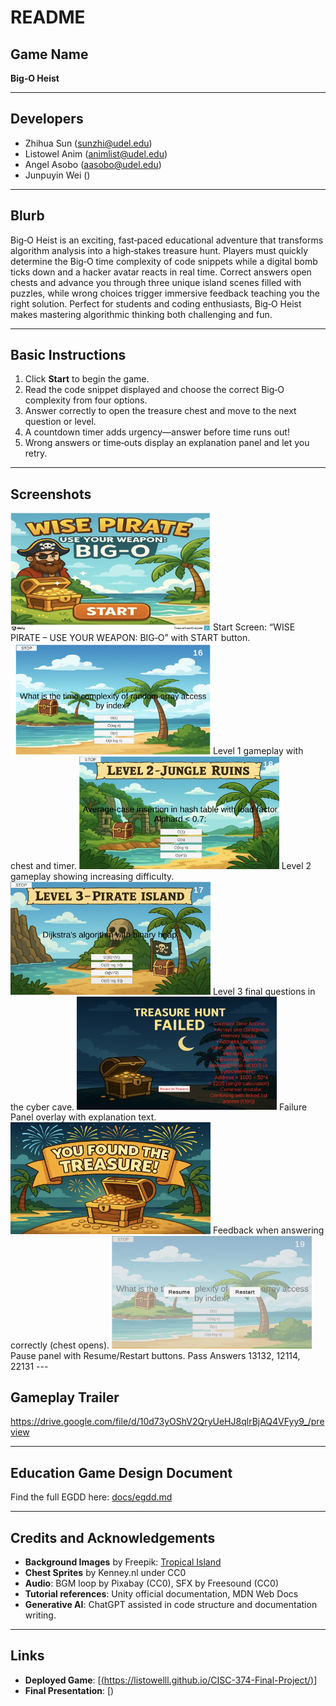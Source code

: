 # README

## **Game Name**

**Big‑O Heist**

---

## **Developers**
* Zhihua Sun ([sunzhi@udel.edu](mailto:sunzhi@udel.edu))
* Listowel Anim ([animlist@udel.edu](mailto:animlist@udel.edu))
* Angel Asobo ([aasobo@udel.edu](mailto:aasobo@udel.edu))
* Junpuyin Wei ()

---

## **Blurb**

Big‑O Heist is an exciting, fast‑paced educational adventure that transforms algorithm analysis into a high‑stakes treasure hunt. Players must quickly determine the Big‑O time complexity of code snippets while a digital bomb ticks down and a hacker avatar reacts in real time. Correct answers open chests and advance you through three unique island scenes filled with puzzles, while wrong choices trigger immersive feedback teaching you the right solution. Perfect for students and coding enthusiasts, Big‑O Heist makes mastering algorithmic thinking both challenging and fun.

---

## **Basic Instructions**

1. Click **Start** to begin the game.
2. Read the code snippet displayed and choose the correct Big‑O complexity from four options.
3. Answer correctly to open the treasure chest and move to the next question or level.
4. A countdown timer adds urgency—answer before time runs out!
5. Wrong answers or time‑outs display an explanation panel and let you retry.

---

## **Screenshots**

<img src="docs/start.jpg" alt="Start Screen" width="320" />  
Start Screen: “WISE PIRATE – USE YOUR WEAPON: BIG‑O” with START button.

<img src="docs/level1.jpg" alt="Level 1: Tropical Island" width="320" />  
Level 1 gameplay with chest and timer.

<img src="docs/level2.jpg" alt="Level 2: Jungle Ruins" width="320" />  
Level 2 gameplay showing increasing difficulty.

<img src="docs/level3.jpg" alt="Level 3: Cyber Cave" width="320" />  
Level 3 final questions in the cyber cave.

<img src="docs/fail.jpg" alt="Failure Panel" width="320" />  
Failure Panel overlay with explanation text.

<img src="docs/good.jpg" alt="Correct Answer Feedback" width="320" />  
Feedback when answering correctly (chest opens).

<img src="docs/stop.jpg" alt="Pause Panel" width="320" />  
Pause panel with Resume/Restart buttons.
Pass Answers 13132, 12114, 22131
---

## **Gameplay Trailer**

https://drive.google.com/file/d/10d73yOShV2QryUeHJ8qlrBjAQ4VFyy9_/preview

---

## **Education Game Design Document**

Find the full EGDD here: [docs/egdd.md](docs/egdd.md)

---

## **Credits and Acknowledgements**

* **Background Images** by Freepik: [Tropical Island](https://www.freepik.com)
* **Chest Sprites** by Kenney.nl under CC0
* **Audio**: BGM loop by Pixabay (CC0), SFX by Freesound (CC0)
* **Tutorial references**: Unity official documentation, MDN Web Docs
* **Generative AI**: ChatGPT assisted in code structure and documentation writing.

---

## **Links**

* **Deployed Game**: [[(https://listowelll.github.io/CISC-374-Final-Project/)](https://listowelll.github.io/CISC-374-Final-Project/)]
* **Final Presentation**: [)
